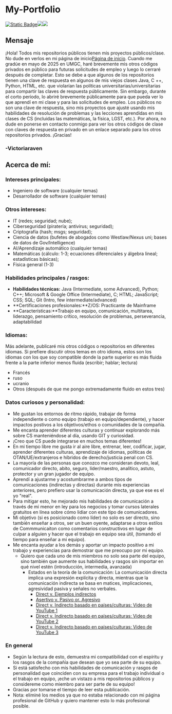 # My-Portfolio

[![Static Badge](https://img.shields.io/badge/language-French-blue)](https://github.com/[user]/[repository])[![](your-img-src)](your-link-here)[![](your-img-src)](your-link-here)

## Mensaje

¡Hola! Todos mis repositorios públicos tienen mis proyectos públicos/clase. No dude en verlos en mi página de inicio[Página de inicio](https://github.com/VictoriaRaven?tab=repositories). Cuando me gradúe en mayo de 2025 en UMGC, haré brevemente mis otros códigos privados en público para futuras solicitudes de empleo y luego lo cerraré después de completar. Esto se debe a que algunos de los repositorios tienen una clave de respuesta en algunos de mis viejos clases Java, C ++, Python, HTML, etc. que violarían las políticas universitarias/universitarias para compartir las claves de respuesta públicamente. Sin embargo, durante el corto período, lo abriré brevemente públicamente para que pueda ver lo que aprendí en mi clase y para las solicitudes de empleo. Los públicos no son una clave de respuesta, sino mis proyectos que ajusté usando mis habilidades de resolución de problemas y las lecciones aprendidas en mis clases de CS (incluidas las matemáticas, la física, LGST, etc.). Por ahora, no dude en ponerse en contacto conmigo para ver los otros códigos de clase con claves de respuesta en privado en un enlace separado para los otros repositorios privados. ¡Gracias!

### -Victoriaraven

## Acerca de mí:

### Intereses principales:

-   Ingeniero de software (cualquier temas)
-   Desarrollador de software (cualquier temas)

### Otros intereses:

-   IT (redes; seguridad; nube);
-   Ciberseguridad (piratería; antivirus; seguridad);
-   Criptografía (hash; msgs; seguridad);
-   Ciencia de datos (bufetes de abogados como Westlaw/Nexus uni; bases de datos de Gov/Intelligence)
-   AI/Aprendizaje automático (cualquier temas)
-   Matemáticas (cálculo: 1-3; ecuaciones diferenciales y álgebra lineal; estadísticas básicas);
-   Física general (1-3)

### Habilidades principales / rasgos:

-   **Habilidades técnicas:** Java (Intermediate, some Advanced), Python; C++; Microsoft & Google Office (Intermediate), C; HTML; JavaScript;
    CSS; SQL; Git (Intro, few intermediate/advanced)
-   **Certificaciones profesionales:**Z/OS: Practicante de Mainframe
-   **Características:**Trabajo en equipo, comunicación, multitarea, liderazgo, pensamiento crítico, resolución de problemas, perseverancia, adaptabilidad

### Idiomas:

Más adelante, publicaré mis otros códigos o repositorios en diferentes idiomas. Si prefiere discutir otros temas en otro idioma, estos son los idiomas con los que soy compatible donde la parte superior es más fluida frente a la parte inferior menos fluida (escribir; hablar; lectura)

-   Francés
-   ruso
-   ucranio
-   Otros (después de que me pongo extremadamente fluido en estos tres)

### Datos curiosos y personalidad:

-   Me gustan los entornos de ritmo rápido, trabajar de forma independiente o como equipo (trabajo en equipo/dependiente), y hacer impactos postivos a los objetivos/ethos o comunidades de la compañía.
-   Me encanta aprender diferentes culturas y continuar explorando más sobre CS manteniéndose al día, usando GIT y curiosidad.
-   ¡Creo que CS puede integrarse en muchos temas diferentes!
-   En mi tiempo libre me gusta ir al aire libre, entrenar, leer, codificar, jugar, aprender diferentes culturas, aprendizaje de idiomas, políticas de OTAN/UE/extranjeros e híbridos de derecho/justicia penal con CS.
-   La mayoría de las personas que conozco me consideran devoto, leal, comunicador directo, abito, seguro, líder/maestro, analítico, astuto, protector y un gran jugador de equipo.
-   Aprendí a ajustarme y acostumbrarme a ambos tipos de comunicaciones (indirectas y directas) durante mis experiencias anteriores, pero prefiero usar la comunicación directa, ya que ese es el yo "real".
-   Para mitigar esto, he mejorado mis habilidades de comunicación a través de mi menor en ley para los negocios y tomar cursos laterales gratuitos en línea sobre cómo lidiar con este tipo de comunicadores.
-   Mi objetivo (si es posicionado como líder) no solo es ser directo, sino también enseñar a otros, ser un buen oyente, adaptarse a otros estilos de Commmunicaiton como comentarios constructivos en lugar de culpar a alguien y hacer que el trabajo en equipo sea útil, (tomando el tiempo para enseñar a mi equipo).
-   Me encanta ayudar a los demás y aportar un impacto positivo a mi trabajo y experiencias para demostrar que me preocupo por mi equipo.
    -   Quiero que cada uno de mis miembros no solo sea parte del equipo, sino también que aumente sus habilidades y rasgos sin importar en qué nivel estén (introducción, intermedia, avanzada)
        -   Estados en la teoría de la comunicación: La comunicación directa implica una expresión explícita y directa, mientras que la comunicación indirecta se basa en matices, implicaciones, agresividad pasiva y señales no verbales.
            -   [Direct v. Ejemplos indirectos](https://www.indeed.com/career-advice/career-development/direct-communication)
            -   [Asertivo v. Pasivo or. Agresivo](https://youtu.be/KmrokQdsjTA?feature=shared)
            -   [Direct v. Indirecto basado en países/culturas: Video de YouTube 1](https://youtu.be/0W9iLrfyq20?si=9dHIS2LGlFsGASew)
            -   [Direct v. Indirecto basado en países/culturas: Video de YouTube 2](https://youtu.be/ZjwiX6KNAHE?feature=shared&t=229)
            -   [Direct v. Indirecto basado en países/culturas: Video de YouTube 3](https://youtu.be/qKViQSnW-UA?si=fBhuKTvSY6Wy9VXX)

### En general

-   Según la lectura de esto, demuestra mi compatibilidad con el espíritu y los rasgos de la compañía que desean que yo sea parte de su equipo.
-   Si está satisfecho con mis habilidades de comunicación y rasgos de personalidad que coinciden con su empresa para el trabajo individual o el trabajo en equipo, ¡eche un vistazo a mis repositorios públicos y considereme como miembro para ser parte de su equipo!
-   Gracias por tomarse el tiempo de leer esta publicación.
-   Nota: eliminé los medios ya que no estaba relacionado con mi página profesional de GitHub y quiero mantener esto lo más profesional posible.
